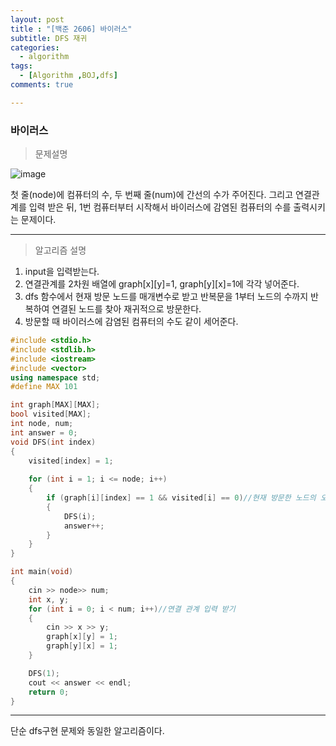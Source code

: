 ```yaml
---
layout: post
title : "[백준 2606] 바이러스"
subtitle: DFS 재귀 
categories:
  - algorithm
tags:
  - [Algorithm ,BOJ,dfs]
comments: true

---
```

### 바이러스

> 문제설명 

![image](https://user-images.githubusercontent.com/55472510/110432577-a8f4f980-80f2-11eb-9a91-cad395920563.png)

첫 줄(node)에 컴퓨터의 수, 두 번째 줄(num)에 간선의 수가 주어진다. 
그리고 연결관계를 입력 받은 뒤, 1번 컴퓨터부터 시작해서 바이러스에 감염된 컴퓨터의 수를 출력시키는 문제이다. 

***
> 알고리즘 설명 
1. input을 입력받는다.
2. 연결관계를 2차원 배열에 graph[x][y]=1, graph[y][x]=1에 각각 넣어준다.
3. dfs 함수에서 현재 방문 노드를 매개변수로 받고 반복문을 1부터 노드의 수까지 반복하여 연결된 노드를 찾아 재귀적으로 방문한다.
4. 방문할 때 바이러스에 감염된 컴퓨터의 수도 같이 세어준다.

```cpp
#include <stdio.h>
#include <stdlib.h>
#include <iostream>
#include <vector>
using namespace std;
#define MAX 101

int graph[MAX][MAX];
bool visited[MAX];
int node, num;
int answer = 0;
void DFS(int index)
{
	visited[index] = 1;
	
	for (int i = 1; i <= node; i++)
	{
		if (graph[i][index] == 1 && visited[i] == 0)//현재 방문한 노드의 오른쪽이 방문 가능하고 아직 가지 않은 경우
		{
			DFS(i);
			answer++;
		}
	}
}

int main(void)
{
	cin >> node>> num;
	int x, y;
	for (int i = 0; i < num; i++)//연결 관계 입력 받기
	{
		cin >> x >> y;
		graph[x][y] = 1;
		graph[y][x] = 1;
	}

	DFS(1);
	cout << answer << endl;
	return 0;
}
```
***
단순 dfs구현 문제와 동일한 알고리즘이다. 